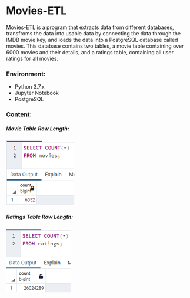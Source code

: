 # Movies-ETL

Movies-ETL is a program that extracts data from different databases, transfroms the data into usable data by connecting the data through the IMDB movie key, and loads the data into a PostgreSQL database called movies. This database contains two tables, a movie table containing over 6000 movies and their details, and a ratings table, containing all user ratings for all movies.

### Environment:
- Python 3.7.x
- Jupyter Notebook
- PostgreSQL

### Content:

##### Movie Table Row Length:
![Movie Table length](Data/movies_query.png)

##### Ratings Table Row Length:
![Ratings Table length](Data/ratings_query.png)
